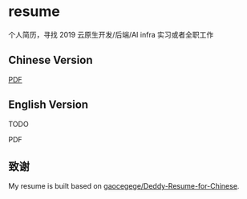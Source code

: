 # resume

个人简历，寻找 2019 云原生开发/后端/AI infra 实习或者全职工作

## Chinese Version

[PDF](https://haiker2011.github.io/resume/resume-cn.pdf)

## English Version
TODO

PDF

## 致谢

My resume is built based on [gaocegege/Deddy-Resume-for-Chinese](https://github.com/gaocegege/Deedy-Resume-for-Chinese).
